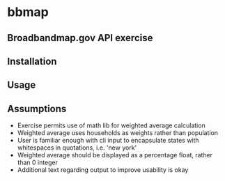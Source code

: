 # bbmap
## Broadbandmap.gov API exercise

## Installation

## Usage

## Assumptions
- Exercise permits use of math lib for weighted average calculation
- Weighted average uses households as weights rather than population
- User is familiar enough with cli input to encapsulate states with whitespaces in quotations, i.e. 'new york'
- Weighted average should be displayed as a percentage float, rather than 0 integer
- Additional text regarding output to improve usability is okay
